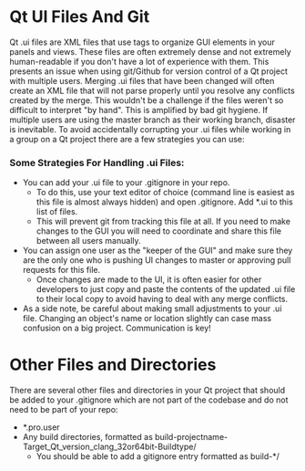 <h1>Qt UI Files And Git</h1>

Qt .ui files are XML files that use tags to organize GUI elements in your panels and views.  These files are often extremely dense and not extremely human-readable if you don't have a lot of experience with them.  This presents an issue when using git/Github for version control of a Qt project with multiple users.  Merging .ui files that have been changed will often create an XML file that will not parse properly until you resolve any conflicts created by the merge.  This wouldn't be a challenge if the files weren't so difficult to interpret "by hand".  This is amplified by bad git hygiene.  If multiple users are using the master branch as their working branch, disaster is inevitable.  To avoid accidentally corrupting your .ui files while working in a group on a Qt project there are a few strategies you can use:

<h3>Some Strategies For Handling .ui Files:</h3>

* You can add your .ui file to your .gitignore in your repo.
	* To do this, use your text editor of choice (command line is easiest as this file is almost always hidden) and open .gitignore.  Add *.ui to this list of files.  
	* This will prevent git from tracking this file at all.  If you need to make changes to the GUI you will need to coordinate and share this file between all users manually.
* You can assign one user as the "keeper of the GUI" and make sure they are the only one who is pushing UI changes to master or approving pull requests for this file.
	* Once changes are made to the UI, it is often easier for other developers to just copy and paste the contents of the updated .ui file to their local copy to avoid having to deal with any merge conflicts.
* As a side note, be careful about making small adjustments to your .ui file.  Changing an object's name or location slightly can case mass confusion on a big project.  Communication is key!

<h1>Other Files and Directories</h1>

There are several other files and directories in your Qt project that should be added to your .gitignore which are not part of the codebase and do not need to be part of your repo:
* \*.pro.user
* Any build directories, formatted as build-projectname-Target_Qt_version_clang_32or64bit-Buildtype/
	* You should be able to add a gitignore entry formatted as build-\*/
